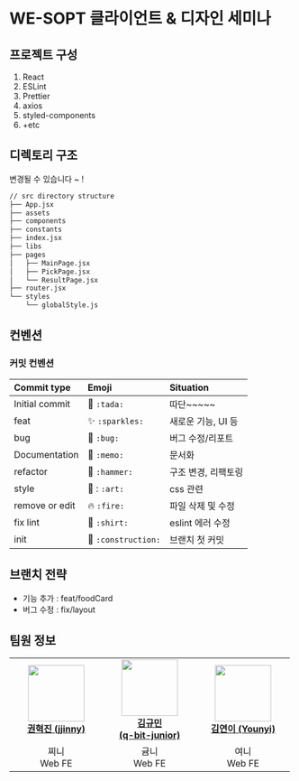 # WE-SOPT 클라이언트 & 디자인 세미나

## 프로젝트 구성

1. React
2. ESLint
3. Prettier
4. axios
5. styled-components
6. +etc

## 디렉토리 구조

변경될 수 있습니다 ~ !

```bash
// src directory structure
├── App.jsx
├── assets
├── components
├── constants
├── index.jsx
├── libs
├── pages
│   ├── MainPage.jsx
│   ├── PickPage.jsx
│   └── ResultPage.jsx
├── router.jsx
└── styles
    └── globalStyle.js
``` 

## 컨벤션
### 커밋 컨벤션 
|   Commit type              | Emoji                                         | Situation |
|:---------------------------|:----------------------------------------------|:----|
| Initial commit             | :tada: `:tada:`                               | 따단~~~~~ |
| feat                | :sparkles: `:sparkles:`                       | 새로운 기능, UI 등 | 
| bug                     | :bug: `:bug:`                                 |  버그 수정/리포트  |
| Documentation              | :memo: `:memo:`                             | 문서화 |
| refactor             | :hammer: `:hammer:`                           | 구조 변경, 리팩토링 |
| style              | 🎨 : `:art:`                           | css 관련 |
| remove or edit        | :fire: `:fire:`                               |  파일 삭제 및 수정 |
| fix lint                       | :shirt: `:shirt:`                             | eslint 에러 수정 | 
| init           | :construction:  `:construction:`              | 브랜치 첫 커밋 | 



## 브랜치 전략

- 기능 추가 : feat/foodCard
- 버그 수정 : fix/layout

## 팀원 정보
<table>
    <tr align="center">
        <td style="min-width: 150px;">
            <a href="https://github.com/KimKwon">
              <img src="https://github.com/KimKwon.png" width="100">
              <br />
              <b>권혁진 (jjinny)</b>
            </a>
        </td>
        <td style="min-width: 150px;">
            <a href="https://github.com/q-bit-junior">
              <img src="https://github.com/q-bit-junior.png" width="100">
              <br />
              <b>김규민 <br> (q-bit-junior)</b>
            </a> 
        </td>
        <td style="min-width: 150px;">
            <a href="https://github.com/younyikim">
              <img src="https://github.com/younyikim.png" width="100">
              <br />
              <b>김연이 (Younyi)</b>
            </a> 
        </td>
    </tr>
    <tr align="center">
        <td>
            찌니<br/>
            Web FE
        </td>
        <td>
            귬니 <br />
            Web FE
        </td>
        <td>
            여니 <br />
            Web FE
        </td>
    </tr>
</table>
